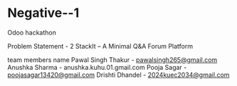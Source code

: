 # Negative--1
Odoo hackathon

Problem Statement - 2
StackIt – A Minimal Q&A Forum Platform

team members name 
Pawal Singh Thakur - pawalsingh265@gmail.com
Anushka Sharma - anushka.kuhu.01.gmail.com
Pooja Sagar - poojasagar13420@gmail.com
Drishti Dhandel - 2024kuec2034@gmail.com
